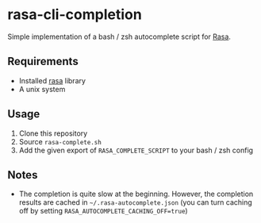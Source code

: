 # rasa-cli-completion

Simple implementation of a bash / zsh autocomplete script for [Rasa](https://github.com/rasahq/rasa).

## Requirements
- Installed [rasa](https://github.com/rasahq/rasa) library
- A unix system

## Usage
1. Clone this repository
2. Source `rasa-complete.sh` 
3. Add the given export of `RASA_COMPLETE_SCRIPT` to your bash / zsh config


## Notes
- The completion is quite slow at the beginning. However, the completion results are cached in `~/.rasa-autocomplete.json` (you can turn caching off by setting `RASA_AUTOCOMPLETE_CACHING_OFF=true`)
